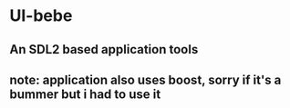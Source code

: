 # UI-bebe

## An SDL2 based application tools
## note: application also uses boost, sorry if it's a bummer but i had to use it
